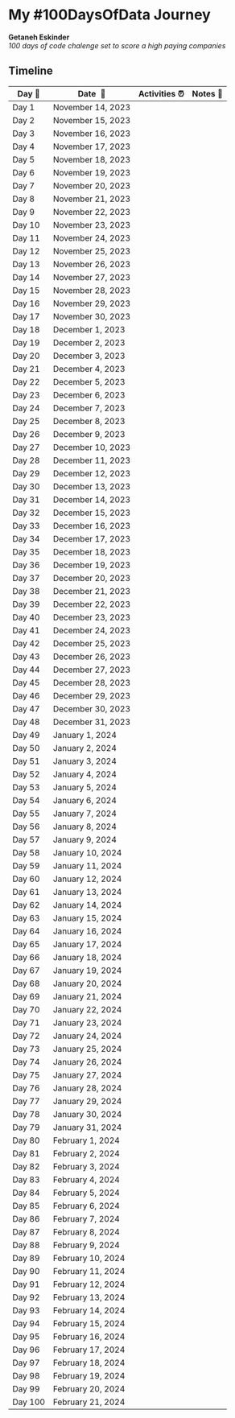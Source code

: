 # My #100DaysOfData Journey  

**Getaneh Eskinder**  
*100 days of code chalenge set to score a high paying companies* 

## Timeline

| **Day :pushpin:** | **Date &nbsp;:calendar:** | **Activities :alarm_clock:** | **Notes :memo:** |
|------|-----------------|--------------------|---------------------|
|Day 1|November 14, 2023|  |  |
|Day 2|November 15, 2023|  |  |
|Day 3|November 16, 2023|  |  |
|Day 4|November 17, 2023|  |  |
|Day 5|November 18, 2023|  |  |
|Day 6|November 19, 2023|  |  |
|Day 7|November 20, 2023|  |  |
|Day 8|November 21, 2023|  |  |
|Day 9|November 22, 2023|  |  |
|Day 10|November 23, 2023|  |  |
|Day 11|November 24, 2023|  |  |
|Day 12|November 25, 2023|  |  |
|Day 13|November 26, 2023|  |  |
|Day 14|November 27, 2023|  |  |
|Day 15|November 28, 2023|  |  |
|Day 16|November 29, 2023|  |  |
|Day 17|November 30, 2023|  |  |
|Day 18|December 1, 2023|  |  |
|Day 19|December 2, 2023|  |  |
|Day 20|December 3, 2023|  |  |
|Day 21|December 4, 2023|  |  |
|Day 22|December 5, 2023|  |  |
|Day 23|December 6, 2023|  |  |
|Day 24|December 7, 2023|  |  |
|Day 25|December 8, 2023|  |  |
|Day 26|December 9, 2023|  |  |
|Day 27|December 10, 2023|  |  |
|Day 28|December 11, 2023|  |  |
|Day 29|December 12, 2023|  |  |
|Day 30|December 13, 2023|  |  |
|Day 31|December 14, 2023|  |  |
|Day 32|December 15, 2023|  |  |
|Day 33|December 16, 2023|  |  |
|Day 34|December 17, 2023|  |  |
|Day 35|December 18, 2023|  |  |
|Day 36|December 19, 2023|  |  |
|Day 37|December 20, 2023|  |  |
|Day 38|December 21, 2023|  |  |
|Day 39|December 22, 2023|  |  |
|Day 40|December 23, 2023|  |  |
|Day 41|December 24, 2023|  |  |
|Day 42|December 25, 2023|  |  |
|Day 43|December 26, 2023|  |  |
|Day 44|December 27, 2023|  |  |
|Day 45|December 28, 2023|  |  |
|Day 46|December 29, 2023|  |  |
|Day 47|December 30, 2023|  |  |
|Day 48|December 31, 2023|  |  |
|Day 49|January 1, 2024|  |  |
|Day 50|January 2, 2024|  |  |
|Day 51|January 3, 2024|  |  |
|Day 52|January 4, 2024|  |  |
|Day 53|January 5, 2024|  |  |
|Day 54|January 6, 2024|  |  |
|Day 55|January 7, 2024|  |  |
|Day 56|January 8, 2024|  |  |
|Day 57|January 9, 2024|  |  |
|Day 58|January 10, 2024|  |  |
|Day 59|January 11, 2024|  |  |
|Day 60|January 12, 2024|  |  |
|Day 61|January 13, 2024|  |  |
|Day 62|January 14, 2024|  |  |
|Day 63|January 15, 2024|  |  |
|Day 64|January 16, 2024|  |  |
|Day 65|January 17, 2024|  |  |
|Day 66|January 18, 2024|  |  |
|Day 67|January 19, 2024|  |  |
|Day 68|January 20, 2024|  |  |
|Day 69|January 21, 2024|  |  |
|Day 70|January 22, 2024|  |  |
|Day 71|January 23, 2024|  |  |
|Day 72|January 24, 2024|  |  |
|Day 73|January 25, 2024|  |  |
|Day 74|January 26, 2024|  |  |
|Day 75|January 27, 2024|  |  |
|Day 76|January 28, 2024|  |  |
|Day 77|January 29, 2024|  |  |
|Day 78|January 30, 2024|  |  |
|Day 79|January 31, 2024|  |  |
|Day 80|February 1, 2024|  |  |
|Day 81|February 2, 2024|  |  |
|Day 82|February 3, 2024|  |  |
|Day 83|February 4, 2024|  |  |
|Day 84|February 5, 2024|  |  |
|Day 85|February 6, 2024|  |  |
|Day 86|February 7, 2024|  |  |
|Day 87|February 8, 2024|  |  |
|Day 88|February 9, 2024|  |  |
|Day 89|February 10, 2024|  |  |
|Day 90|February 11, 2024|  |  |
|Day 91|February 12, 2024|  |  |
|Day 92|February 13, 2024|  |  |
|Day 93|February 14, 2024|  |  |
|Day 94|February 15, 2024|  |  |
|Day 95|February 16, 2024|  |  |
|Day 96|February 17, 2024|  |  |
|Day 97|February 18, 2024|  |  |
|Day 98|February 19, 2024|  |  |
|Day 99|February 20, 2024|  |  |
|Day 100|February 21, 2024|  |  |
